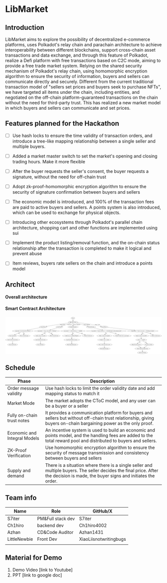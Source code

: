 # LibMarket

## Introduction

LibMarket aims to explore the possibility of decentralized e-commerce platforms, uses Polkadot's relay chain and parachain architecture to achieve interoperability between different blockchains, support cross-chain asset transactions and data exchange, and through this feature of Polkadot, realize a Defi platform with free transactions based on C2C mode, aiming to provide a free trade market system.
Relying on the shared security mechanism of Polkadot's relay chain, using homomorphic encryption algorithm to ensure the security of information, buyers and sellers can communicate directly and securely. Different from the current traditional transaction model of "sellers set prices and buyers seek to purchase NFTs", we have targeted all items under the chain, including entities, and negotiated on the off-chain platform-guaranteed transactions on the chain without the need for third-party trust. This has realized a new market model in which buyers and sellers can communicate and set prices.

## Features planned for the Hackathon

- [ ] Use hash locks to ensure the time validity of transaction orders, and introduce a tree-like mapping relationship between a single seller and multiple buyers.

- [ ] Added a market master switch to set the market's opening and closing trading hours. Make it more flexible

- [ ] After the buyer requests the seller's consent, the buyer requests a signature, without the need for off-chain trust

- [ ] Adopt zk-proof-homomorphic encryption algorithm to ensure the security of signature confirmation between buyers and sellers

- [ ] The economic model is introduced, and 100% of the transaction fees are paid to active buyers and sellers. A points system is also introduced, which can be used to exchange for physical objects.

- [ ] Introducing other ecosystems through Polkadot's parallel chain architecture, shopping cart and other functions are implemented using sui

- [ ] Implement the product listing/removal function, and the on-chain status relationship after the transaction is completed to make it logical and prevent abuse

- [ ] Item reviews, buyers rate sellers on the chain and introduce a points model



## Architect

#### Overall architecture

#### Smart Contract Architecture

![](./img/Smart_Contract_Architecture.jpg)



## Schedule

| Phase                  | Description |
| ---------------------  | ----------- |
| Order message validity | Use hash locks to limit the order validity date and add mapping status to match it |
| Market Mode | The market adopts the CToC model, and any user can be a buyer or a seller |
| Fully on-chain trust notes | It provides a communication platform for buyers and sellers but without off-chain trust relationship, giving buyers on-chain bargaining power as the only proof. |
| Economic and Integral Models | An incentive system is used to build an economic and points model, and the handling fees are added to the total reward pool and distributed to buyers and sellers. |
| ZK-Proof Verification | Use homomorphic encryption algorithm to ensure the security of message transmission and consistency between buyers and sellers |
| Supply and demand | There is a situation where there is a single seller and multiple buyers. The seller decides the final price. After the decision is made, the buyer signs and initiates the order. |



## Team info
| Name    | Role              | GitHub/X    |
| ------- | ----------------- | ----------- |
| S7iter  | PM&Full stack dev | S7iter      |
| Ch1hiro | backend dev       | Ch1hiro4002 |
| Azhan   | CD&Code Auditor   | Azhan1431   |
|LittleNewbie| Front Dev      | XiaoLiisnotwritingbugs |
|         |                   |             |





## Material for Demo
1. Demo Video [link to Youtube]
2. PPT [link to google doc]

